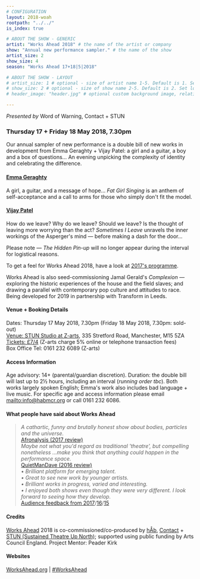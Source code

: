 ```yaml
---
# CONFIGURATION
layout: 2018-woah
rootpath: "../../"
is_index: true

# ABOUT THE SHOW - GENERIC
artist: "Works Ahead 2018" # the name of the artist or company
show: "Annual new performance sampler." # the name of the show
artist_size: 2
show_size: 4
season: "Works Ahead 17+18|5|2018"

# ABOUT THE SHOW - LAYOUT
# artist_size: 1 # optional - size of artist name 1-5. Default is 1. Set longer names to lower values
# show_size: 2 # optional - size of show name 2-5. Default is 2. Set longer names to lower values
# header_image: "header.jpg" # optional custom background image, relative to current page

---
```

*Presented by* Word of Warning, Contact + STUN         
         
### Thursday 17 + Friday 18 May 2018, 7.30pm        
Our annual sampler of new performance is a double bill of new works in development from Emma Geraghty + Vijay Patel: a girl and a guitar, a boy and a box of questions… An evening unpicking the complexity of identity and celebrating the difference.             
            
#### [Emma Geraghty](/current/2018-worksahead/geraghty)       
A girl, a guitar, and a message of hope… *Fat Girl Singing* is an anthem of self-acceptance and a call to arms for those who simply don't fit the model.         
        
#### [Vijay Patel](/current/2018-worksahead/patel)      
How do we leave? Why do we leave? Should we leave? Is the thought of leaving more worrying than the act? *Sometimes I Leave* unravels the inner workings of the Asperger's mind — before making a dash for the door…         
         
Please note — *The Hidden Pin-up* will no longer appear during the interval for logistical reasons.          
         
To get a feel for Works Ahead 2018, have a look at [2017's programme](/archive/2017-worksahead).        
        
Works Ahead is also seed-commissioning Jamal Gerald's *Complexion* — exploring the historic experiences of the house and the field slaves; and drawing a parallel with contemporary pop culture and attitudes to race. Being developed for 2019 in partnership with Transform in Leeds.        
        
#### Venue + Booking Details        
Dates: Thursday 17 May 2018, 7.30pm (Friday 18 May 2018, 7.30pm: sold-out)         
<a href="http://www.z-arts.org/about-us/getting-here" target="_blank">Venue: STUN Studio at Z-arts</a>, 335 Stretford Road, Manchester, M15 5ZA         
<a href="http://z-arts.ticketsolve.com/shows/873587693/events/128137713" target="_blank">Tickets: £7/4</a> (Z-arts charge 5% online or telephone transaction fees)        
Box Office Tel: 0161 232 6089 (Z-arts)         
          
#### Access Information        
Age advisory: 14+ (parental/guardian discretion). Duration: the double bill will last up to 2½ hours, including an interval (*running order tbc*). Both works largely spoken English; Emma's work also includes bad language + live music. For specific age and access information please email <mailto:info@habmcr.org> or call 0161 232 6086.           

#### What people have said about Works Ahead        
>*A cathartic, funny and brutally honest show about bodies, particles and the universe.*<br><a href="http://afronalysis.com/2017/05/14/review-superposition-stun" target="_blank">Afronalysis (2017 review)</a>           
>*Maybe not what you'd regard as traditional 'theatre', but compelling nonetheless …make you think that anything could happen in the performance space.*<br><a href="http://quietmandave.co.uk/2016/06/works-ahead" target="_blank">QuietManDave (2016 review)</a>           
>• *Brilliant platform for emerging talent.<br>• Great to see new work by younger artists.<br>• Brilliant works in progress, varied and interesting.<br>• I enjoyed both shows even though they were very different. I look forward to seeing how they develop.*<br>[Audience feedback from 2017](/archive/2017-worksahead)/[16](/archive/2016-worksahead)/[15](/archive/2015-worksahead)          
          
#### Credits         
[Works Ahead](/hab/worksahead) 2018 is co-commissioned/co-produced by [hÅb](/hab), <a href="http://contactmcr.com" target="_blank">Contact</a> + <a href="http://stunlive.com" target="_blank">STUN (Sustained Theatre Up North)</a>; supported using public funding by Arts Council England. Project Mentor: Peader Kirk        
        
#### Websites         
<a href="http://worksahead.org" target="_blank">WorksAhead.org</a> | <a href="http://twitter.com/hashtag/WorksAhead" target="_blank">#WorksAhead</a>
